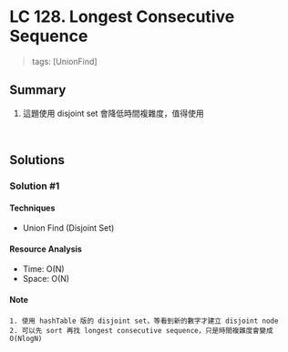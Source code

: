# LC 128. Longest Consecutive Sequence
> tags: [UnionFind]

## Summary
1. 這題使用 disjoint set 會降低時間複雜度，值得使用

<br>

## Solutions
### Solution #1
#### Techniques
- Union Find (Disjoint Set)

#### Resource Analysis
- Time: O(N)
- Space: O(N)

#### Note
```
1. 使用 hashTable 版的 disjoint set，等看到新的數字才建立 disjoint node
2. 可以先 sort 再找 longest consecutive sequence，只是時間複雜度會變成 O(NlogN)
```
